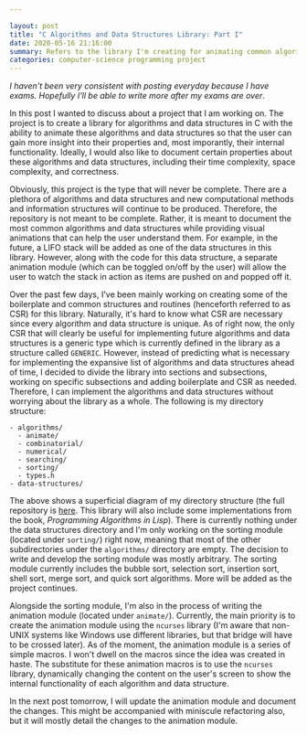 ```yaml
---

layout: post
title: "C Algorithms and Data Structures Library: Part I"
date: 2020-05-16 21:16:00
summary: Refers to the library I'm creating for animating common algorithms and data-structures.
categories: computer-science programming project
---
```


*I haven't been very consistent with posting everyday because I have exams. Hopefully I'll be able to write more after my exams are over*.

In this post I wanted to discuss about a project that I am working on. The project is to create a library for algorithms and data structures in C with the ability to animate these algorithms and data structures so that the user can gain more insight into their properties and, most imporantly, their internal functionality. Ideally, I would also like to document certain properties about these algorithms and data structures, including their time complexity, space complexity, and correctness.

Obviously, this project is the type that will never be complete. There are a plethora of algorithms and data structures and new computational methods and information structures will continue to be produced. Therefore, the repository is not meant to be complete. Rather, it is meant to document the most common algorithms and data structures while providing visual animations that can help the user understand them. For example, in the future, a LIFO stack will be added as one of the data structures in this library. However, along with the code for this data structure, a separate animation module (which can be toggled on/off by the user) will allow the user to watch the stack in action as items are pushed on and popped off it.

Over the past few days, I've been mainly working on creating some of the boilerplate and common structures and routines (henceforth referred to as CSR) for this library. Naturally, it's hard to know what CSR are necessary since every algorithm and data structure is unique. As of right now, the only CSR that will clearly be useful for implementing future algorithms and data structures is a generic type which is currently defined in the library as a structure called `GENERIC`. However, instead of predicting what is necessary for implementing the expansive list of algorithms and data structures ahead of time, I decided to divide the library into sections and subsections, working on specific subsections and adding boilerplate and CSR as needed. Therefore, I can implement the algorithms and data structures without worrying about the library as a whole. The following is my directory structure:

```
- algorithms/
  - animate/
  - combinatorial/
  - numerical/
  - searching/
  - sorting/
  - types.h
- data-structures/
```



The above shows a superficial diagram of my directory structure (the full repository is [here](https://github.com/simulacr4m/lispc-algorithms). This library will also include some implementations from the book, *Programming Algorithms in Lisp*). There is currently nothing under the data structures directory and I'm only working on the sorting module (located under `sorting/`) right now, meaning that most of the other subdirectories under the `algorithms/` directory are empty. The decision to write and develop the sorting module was mostly arbitrary. The sorting module currently includes the bubble sort, selection sort, insertion sort, shell sort, merge sort, and quick sort algorithms. More will be added as the project continues.

Alongside the sorting module, I'm also in the process of writing the animation module (located under `animate/`). Currently, the main priority is to create the animation module using the `ncurses` library (I'm aware that non-UNIX systems like Windows use different libraries, but that bridge will have to be crossed later). As of the moment, the animation module is a series of simple macros. I won't dwell on the macros since the idea was created in haste. The substitute for these animation macros is to use the `ncurses` library, dynamically changing the content on the user's screen to show the internal functionality of each algorithm and data structure. 

In the next post tomorrow, I will update the animation module and document the changes. This might be accompanied with miniscule refactoring also, but it will mostly detail the changes to the animation module.